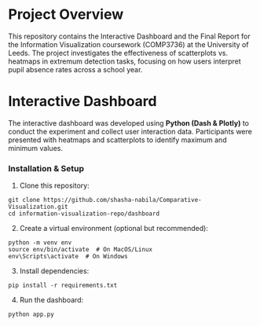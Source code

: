 # Project Overview
This repository contains the Interactive Dashboard and the Final Report for the Information Visualization coursework (COMP3736) at the University of Leeds. The project investigates the effectiveness of scatterplots vs. heatmaps in extremum detection tasks, focusing on how users interpret pupil absence rates across a school year.

# Interactive Dashboard
The interactive dashboard was developed using **Python (Dash & Plotly)** to conduct the experiment and collect user interaction data. Participants were presented with heatmaps and scatterplots to identify maximum and minimum values.

### Installation & Setup
1. Clone this repository:
```
git clone https://github.com/shasha-nabila/Comparative-Visualization.git
cd information-visualization-repo/dashboard
```
2. Create a virtual environment (optional but recommended):
```
python -m venv env
source env/bin/activate  # On MacOS/Linux
env\Scripts\activate  # On Windows
```
3. Install dependencies:
```
pip install -r requirements.txt
```
4. Run the dashboard:
```
python app.py
```
 
